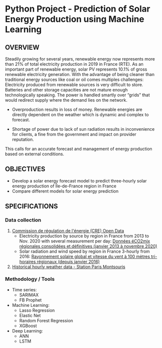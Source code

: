 # Python Project - Prediction of Solar Energy Production using Machine Learning

## **OVERVIEW**

Steadily growing for several years, renewable energy now represents more than 21% of total electricity production in 2019 in France (RTE). As an important part of renewable energy, solar PV represents 10.1% of gross renewable electricity generation. 
With the advantage of being cleaner than traditional energy sources like coal or oil comes multiples challenges: 
Electricity produced from renewable sources is very difficult to store. Batteries and other storage capacities are not mature enough technologically speaking. The power is handled smartly over “grids” that would redirect supply where the demand lies on the network.  
- Overproduction results in loss of money. 
Renewable energies are directly dependent on the weather which is dynamic and complex to forecast.

- Shortage of power due to lack of sun radiation results in inconvenience for clients, a fine from the government and impact on provider reputation.     

This calls for an accurate forecast and management of energy production based on external conditions. 

## **OBJECTIVES**
- Develop a solar energy forecast model to predict three-hourly solar energy production of Île-de-France region in France  
- Compare different models for solar energy prediction

## **SPECIFICATIONS**
### **Data collection**
1. [Commission de régulation de l'énergie (CRE) Open Data](https://www.cre.fr/Pages-annexes/open-data)
    - Electricity production by source by region in France from 2013 to Nov. 2020 with several measurement per day: [Données éCO2mix régionales consolidées et définitives (janvier 2013 à novembre 2020)](https://opendata.reseaux-energies.fr/explore/dataset/eco2mix-regional-cons-def/table/?disjunctive.libelle_region&disjunctive.nature&sort=solaire)
    - Solar radiation and wind speed by region in France 3-hourly from 2016: [Rayonnement solaire global et vitesse du vent à 100 mètres tri-horaires régionaux (depuis janvier 2016)](https://opendata.reseaux-energies.fr/explore/dataset/rayonnement-solaire-vitesse-vent-tri-horaires-regionaux/information/?disjunctive.region&sort=date)
2. [Historical hourly weather data - Station Paris Montsouris](https://www.ncei.noaa.gov/access/search/data-search/global-hourly?bbox=51.091,-4.777,41.367,9.553&place=Country:146&stations=07156099999)

### **Methodology / Tools**
- Time series: 
  - SARIMAX
  - FB Prophet             
- Machine Learning: 
  - Lasso Regression
  - Elastic Net
  - Random Forest Regression
  - XGBoost
- Deep Learning:
  - ANN
  - LSTM

